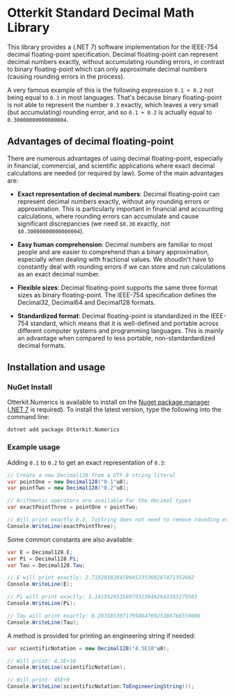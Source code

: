 # Otterkit Standard Decimal Math Library

This library provides a (.NET 7) software implementation for the IEEE-754 decimal floating-point specification. 
Decimal floating-point can represent decimal numbers exactly, without accumulating rounding errors, in contrast to 
binary floating-point which can only approximate decimal numbers (causing rounding errors in the process).

A very famous example of this is the following expression `0.1 + 0.2` not being equal to `0.3` in most languages. 
That's because binary floating-point is not able to represent the number `0.3` exactly, which leaves a very small 
(but accumulating) rounding error, and so `0.1 + 0.2` is actually equal to `0.30000000000000004`.

## Advantages of decimal floating-point

There are numerous advantages of using decimal floating-point, especially in financial, commercial, and scientific 
applications where exact decimal calculations are needed (or required by law). Some of the main advantages are:

- **Exact representation of decimal numbers**: Decimal floating-point can represent decimal numbers exactly, without 
any rounding errors or approximation. This is particularly important in financial and accounting calculations, where 
rounding errors can accumulate and cause significant discrepancies (we need `$0.30` exactly, not `$0.30000000000000004`).

- **Easy human comprehension**: Decimal numbers are familiar to most people and are easier to comprehend than a 
binary approximation, especially when dealing with fractional values. We shoudln't have to constantly deal with 
rounding errors if we can store and run calculations as an exact decimal number.

- **Flexible sizes**: Decimal floating-point supports the same three format sizes as binary floating-point. The IEEE-754 
specification defines the Decimal32, Decimal64 and Decimal128 formats.

- **Standardized format**: Decimal floating-point is standardized in the IEEE-754 standard, which means that it is 
well-defined and portable across different computer systems and programming languages. This is mainly an advantage 
when compared to less portable, non-standardardized decimal formats.

## Installation and usage

### NuGet Install

Otterkit.Numerics is available to install on the [Nuget package manager](https://www.nuget.org/packages/Otterkit.Numerics/) ([.NET 7](https://dotnet.microsoft.com/en-us/download/dotnet/7.0) is required). To install the latest version, type the following into the command line:
```
dotnet add package Otterkit.Numerics
```

### Example usage

Adding `0.1` to `0.2` to get an exact representation of `0.3`:
```csharp
// Create a new Decimal128 from a UTF-8 string literal
var pointOne = new Decimal128("0.1"u8);
var pointTwo = new Decimal128("0.2"u8);

// Arithmetic operators are available for the decimal types
var exactPointThree = pointOne + pointTwo;

// Will print exactly 0.3, ToString does not need to remove rounding errors
Console.WriteLine(exactPointThree);
```

Some common constants are also available:
```csharp
var E = Decimal128.E;
var Pi = Decimal128.Pi;
var Tau = Decimal128.Tau;

// E will print exactly: 2.718281828459045235360287471352662
Console.WriteLine(E);

// Pi will print exactly: 3.141592653589793238462643383279503
Console.WriteLine(Pi);

// Tau will print exactly: 6.283185307179586476925286766559006
Console.WriteLine(Tau);
```

A method is provided for printing an engineering string if needed:
```csharp
var scientificNotation = new Decimal128("4.5E10"u8);

// Will print: 4.5E+10
Console.WriteLine(scientificNotation);

// Will print: 45E+9
Console.WriteLine(scientificNotation.ToEngineeringString());
```
